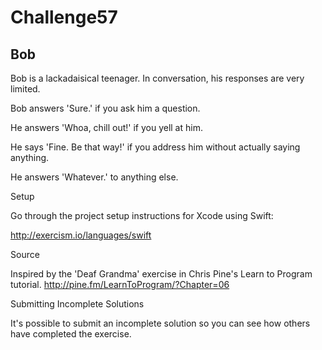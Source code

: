 # Challenge57

## Bob

Bob is a lackadaisical teenager. In conversation, his responses are very limited.

Bob answers 'Sure.' if you ask him a question.

He answers 'Whoa, chill out!' if you yell at him.

He says 'Fine. Be that way!' if you address him without actually saying anything.

He answers 'Whatever.' to anything else.

Setup

Go through the project setup instructions for Xcode using Swift:

http://exercism.io/languages/swift

Source

Inspired by the 'Deaf Grandma' exercise in Chris Pine's Learn to Program tutorial. http://pine.fm/LearnToProgram/?Chapter=06

Submitting Incomplete Solutions

It's possible to submit an incomplete solution so you can see how others have completed the exercise.

